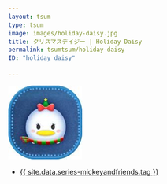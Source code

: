 ```yaml
---
layout: tsum
type: tsum
image: images/holiday-daisy.jpg
title: クリスマスデイジー | Holiday Daisy
permalink: tsumtsum/holiday-daisy
ID: "holiday daisy"

---
```

<img class="ui image" src="../images/holiday-daisy.jpg">

* <a href="{{ site.data.series-mickeyandfriends.url }}">{{ site.data.series-mickeyandfriends.tag }}</a>

